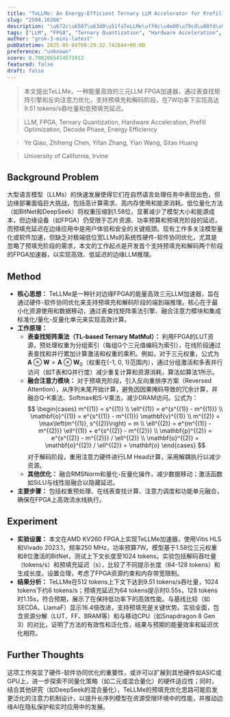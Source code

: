 ```yaml
---
title: "TeLLMe: An Energy-Efficient Ternary LLM Accelerator for Prefilling and Decoding on Edge FPGAs"
slug: "2504.16266"
description: "\u672c\u6587\u63d0\u51faTeLLMe\uff0c\u4e00\u79cd\u80fd\u91cf\u9ad8\u6548\u7684\u4e09\u5143LLM FPGA\u52a0\u901f\u5668\uff0c\u901a\u8fc7\u8868\u67e5\u627e\u77e9\u9635\u5f15\u64ce\u548c\u53cd\u5411\u6ce8\u610f\u529b\u4f18\u5316\uff0c\u652f\u6301\u9884\u586b\u5145\u548c\u89e3\u7801\u9636\u6bb5\uff0c\u57287W\u529f\u7387\u4e0b\u5b9e\u73b0\u9ad8\u8fbe9.51 tokens/s\u541e\u5410\u91cf\u548c\u4f4e\u9884\u586b\u5145\u5ef6\u8fdf\u3002"
tags: ["LLM", "FPGA", "Ternary Quantization", "Hardware Acceleration", "Prefill Optimization", "Decode Phase", "Energy Efficiency"]
author: "grok-3-mini-latest"
pubDatetime: 2025-05-04T08:29:32.742844+00:00
preference: "unknown"
score: 0.7002065414573913
featured: false
draft: false
---
```


> 本文提出TeLLMe，一种能量高效的三元LLM FPGA加速器，通过表查找矩阵引擎和反向注意力优化，支持预填充和解码阶段，在7W功率下实现高达9.51 tokens/s吞吐量和低预填充延迟。

> LLM, FPGA, Ternary Quantization, Hardware Acceleration, Prefill Optimization, Decode Phase, Energy Efficiency 

> Ye Qiao, Zhiheng Chen, Yifan Zhang, Yian Wang, Sitao Huang

> University of California, Irvine 

## Background Problem

大型语言模型（LLMs）的快速发展使得它们在自然语言处理任务中表现出色，但边缘部署面临巨大挑战，包括高计算需求、高内存使用和能源消耗。低位量化方法（如BitNet和DeepSeek）将权重压缩到1.58位，显著减少了模型大小和能源成本，但边缘设备（如FPGA）仍受限于芯片资源、功率预算和预填充阶段的延迟，而预填充延迟在边缘应用中是用户体验和安全的关键瓶颈。现有工作多关注模型量化或软件加速，但缺乏对极端低位宽LLMs的系统性硬件-软件协同优化，尤其是忽略了预填充阶段的需求，本文的工作起点是开发首个支持预填充和解码两个阶段的FPGA加速器，以实现高效、低延迟的边缘LLM推理。

## Method

* **核心思想：** TeLLMe是一种针对边缘FPGA的能量高效三元LLM加速器，旨在通过硬件-软件协同优化来支持预填充和解码阶段的端到端推理。核心在于最小化资源使用和数据移动，通过表查找矩阵乘法引擎、融合注意力模块和集成标准化/量化-反量化单元来实现高效计算。
* **工作原理：** 
  - **表查找矩阵乘法（TL-based Ternary MatMul）：** 利用FPGA的LUT资源，预处理权重为分组索引（每组G个三元值编码为索引），在线阶段通过表查找和并行累加计算激活和权重的乘积。例如，对于三元权重，公式为$\mathbf{A} \otimes \mathbf{W} = \mathbf{A} \otimes \mathbf{W}_0$（权重在\{-1, 0, 1\}范围内），通过分组激活和多表并行访问（如T表和Q并行度）减少重复计算和资源消耗，算法如算法1所示。
  - **融合注意力模块：** 对于预填充阶段，引入反向重排序方案（Reversed Attention），从序列末尾开始计算，避免因因果掩码导致的冗余计算，并融合Q-K乘法、Softmax和S-V乘法，减少DRAM访问。公式为：
    $$
    \begin{cases}
    m^{(1)} = s^{(1)} \\
    \ell^{(1)} = e^{s^{(1)} - m^{(1)}} \\
    \mathbf{o}^{(1)} = e^{s^{(1)} - m^{(1)}} \mathbf{v}^{(1)} \\
    m^{(2)} = \max\left(m^{(1)}, s^{(2)}\right) = m \\
    \ell^{(2)} = e^{m^{(1)} - m^{(2)}} \ell^{(1)} + e^{s^{(2)} - m^{(2)}} \\
    \mathbf{p}^{(2)} = e^{s^{(2)} - m^{(2)}} / \ell^{(2)} \\
    \mathbf{o}^{(2)} = \mathbf{o}^{(2)} / \ell^{(2)} = \mathbf{o}
    \end{cases}
    $$
    对于解码阶段，重用注意力硬件进行LM Head计算，采用解耦执行以减少资源。
  - **其他优化：** 融合RMSNorm和量化-反量化操作，减少数据移动；激活函数如SiLU与线性层融合以隐藏延迟。
* **主要步骤：** 包括权重预处理、在线表查找计算、注意力调度和功能单元融合，确保在FPGA上高效流水线执行。

## Experiment

* **实验设置：** 本文在AMD KV260 FPGA上实现TeLLMe加速器，使用Vitis HLS和Vivado 2023.1，频率250 MHz，功率预算7W。模型基于1.58位三元权重和8位激活的BitNet，测试上下文长度至1024 tokens。实验包括解码吞吐量（tokens/s）和预填充延迟（s），比较了不同提示长度（64-128 tokens）和生成长度。设置合理，考虑了FPGA资源约束和内存带宽限制。
* **结果分析：** TeLLMe在512 tokens上下文下达到9.51 tokens/s吞吐量，1024 tokens下约8 tokens/s；预填充延迟为64 tokens提示时0.55s，128 tokens时1.15s，符合预期，展示了在保持低功率下的高效性能。与基线比较（如SECDA、LlamaF）显示16.4倍改进，支持预填充是关键优势。实验全面，包含资源分解（LUT、FF、BRAM等）和与移动CPU（如Snapdragon 8 Gen 3）的对比，证明了方法的有效性和泛化性，结果与预期的能量效率和延迟优化相符。

## Further Thoughts 

这项工作突显了硬件-软件协同优化的重要性，或许可以扩展到其他硬件如ASIC或GPU上，进一步探索不同量化策略（如二元或混合量化）的硬件适应性；同时，结合其他研究（如DeepSeek的混合量化），TeLLMe的预填充优化思路可能启发更泛化的注意力机制设计，以提升长序列模型在资源受限环境中的性能，并推动边缘AI在隐私保护和实时应用中的发展。